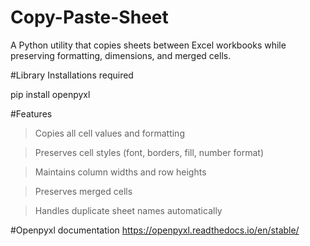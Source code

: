 # Copy-Paste-Sheet
A Python utility that copies sheets between Excel workbooks while preserving formatting, dimensions, and merged cells.

#Library Installations required

pip install openpyxl

#Features
> Copies all cell values and formatting

> Preserves cell styles (font, borders, fill, number format)

> Maintains column widths and row heights

> Preserves merged cells

> Handles duplicate sheet names automatically

#Openpyxl documentation
https://openpyxl.readthedocs.io/en/stable/
